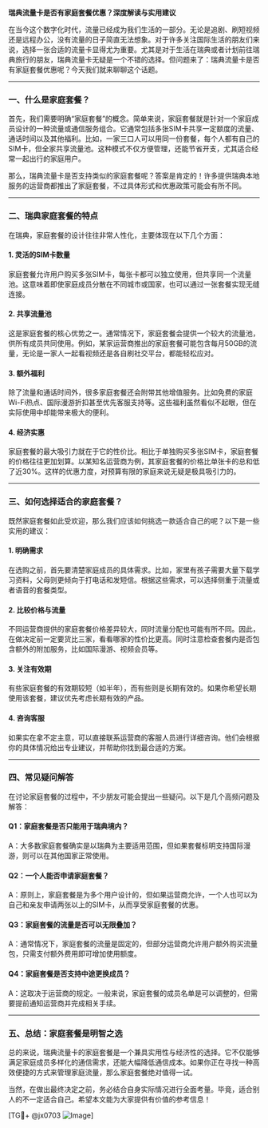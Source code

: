 **瑞典流量卡是否有家庭套餐优惠？深度解读与实用建议**

在当今这个数字化时代，流量已经成为我们生活的一部分。无论是追剧、刷短视频还是远程办公，没有流量的日子简直无法想象。对于许多关注国际生活的朋友们来说，选择一张合适的流量卡显得尤为重要。尤其是对于生活在瑞典或者计划前往瑞典旅行的朋友，瑞典流量卡无疑是一个不错的选择。但问题来了：瑞典流量卡是否有家庭套餐优惠呢？今天我们就来聊聊这个话题。

---

### **一、什么是家庭套餐？**
首先，我们需要明确“家庭套餐”的概念。简单来说，家庭套餐就是针对一个家庭成员设计的一种流量或通信服务组合。它通常包括多张SIM卡共享一定额度的流量、通话时间以及其他福利。比如，一家三口人可以用同一份套餐，每个人都有自己的SIM卡，但全家共享流量池。这种模式不仅方便管理，还能节省开支，尤其适合经常一起出行的家庭用户。

那么，瑞典流量卡是否支持类似的家庭套餐呢？答案是肯定的！许多提供瑞典本地服务的运营商都推出了家庭套餐，不过具体形式和优惠政策可能会有所不同。

---

### **二、瑞典家庭套餐的特点**
在瑞典，家庭套餐的设计往往非常人性化，主要体现在以下几个方面：

#### 1. **灵活的SIM卡数量**
家庭套餐允许用户购买多张SIM卡，每张卡都可以独立使用，但共享同一个流量池。这意味着即使家庭成员分散在不同城市或国家，也可以通过一张套餐实现无缝连接。

#### 2. **共享流量池**
这是家庭套餐的核心优势之一。通常情况下，家庭套餐会提供一个较大的流量池，供所有成员共同使用。例如，某家运营商推出的家庭套餐可能包含每月50GB的流量，无论是一家人一起看视频还是各自刷社交平台，都能轻松应对。

#### 3. **额外福利**
除了流量和通话时间外，很多家庭套餐还会附带其他增值服务。比如免费的家庭Wi-Fi热点、国际漫游折扣甚至优先客服支持等。这些福利虽然看似不起眼，但在实际使用中却能带来极大的便利。

#### 4. **经济实惠**
家庭套餐的最大吸引力就在于它的性价比。相比于单独购买多张SIM卡，家庭套餐的价格往往更加划算。以某知名运营商为例，其家庭套餐的价格比单张卡的总和低了近30%。这样的优惠力度，对预算有限的家庭来说无疑是极具吸引力的。

---

### **三、如何选择适合的家庭套餐？**
既然家庭套餐如此受欢迎，那么我们应该如何挑选一款适合自己的呢？以下是一些实用的建议：

#### 1. **明确需求**
在选购之前，首先要清楚家庭成员的具体需求。比如，家里有孩子需要大量下载学习资料，父母则更倾向于打电话和发短信。根据这些需求，可以选择侧重于流量或者语音的套餐类型。

#### 2. **比较价格与流量**
不同运营商提供的家庭套餐价格差异较大，同时流量分配也可能有所不同。因此，在做决定前一定要货比三家，看看哪家的性价比更高。同时注意检查套餐内是否包含额外的附加服务，比如国际漫游、视频会员等。

#### 3. **关注有效期**
有些家庭套餐的有效期较短（如半年），而有些则是长期有效的。如果你希望长期使用该套餐，建议优先考虑长期有效的产品。

#### 4. **咨询客服**
如果实在拿不定主意，可以直接联系运营商的客服人员进行详细咨询。他们会根据你的具体情况给出专业建议，并帮助你找到最合适的方案。

---

### **四、常见疑问解答**
在讨论家庭套餐的过程中，不少朋友可能会提出一些疑问。以下是几个高频问题及解答：

#### Q1：家庭套餐是否只能用于瑞典境内？
A：大多数家庭套餐确实是以瑞典为主要适用范围，但如果套餐标明支持国际漫游，则可以在其他国家正常使用。

#### Q2：一个人能否申请家庭套餐？
A：原则上，家庭套餐是为多个用户设计的，但如果运营商允许，一个人也可以为自己和亲友申请两张以上的SIM卡，从而享受家庭套餐的优惠。

#### Q3：家庭套餐的流量是否可以无限叠加？
A：通常情况下，家庭套餐的流量是固定的，但部分运营商允许用户额外购买流量包，只需支付额外费用即可增加使用额度。

#### Q4：家庭套餐是否支持中途更换成员？
A：这取决于运营商的规定。一般来说，家庭套餐的成员名单是可以调整的，但需要提前通知运营商并完成相关手续。

---

### **五、总结：家庭套餐是明智之选**
总的来说，瑞典流量卡的家庭套餐是一个兼具实用性与经济性的选择。它不仅能够满足家庭成员多样化的通信需求，还能大幅降低通信成本。如果你正在寻找一种高效便捷的方式来管理家庭流量，那么家庭套餐绝对值得一试。

当然，在做出最终决定之前，务必结合自身实际情况进行全面考量。毕竟，适合别人的不一定适合自己。希望本文能为大家提供有价值的参考信息！

[TG💪+ @jx0703 ![Image](https://github.com/user-attachments/assets/dbca1d08-cadb-493c-b0ec-ad6f7a83f270)]